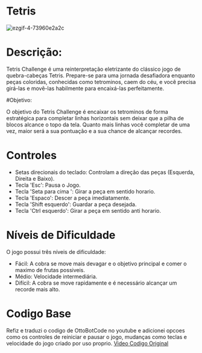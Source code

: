 # Tetris






![ezgif-4-73960e2a2c](https://github.com/GabrielAraujoAndrade/Tetris/assets/117868071/b26ef7ca-82f6-4c8f-876c-3a55e4553ae3)

# Descrição:

Tetris Challenge é uma reinterpretação eletrizante do clássico jogo de quebra-cabeças Tetris. Prepare-se para uma jornada desafiadora enquanto peças coloridas, conhecidas como tetrominos, caem do céu, e você precisa girá-las e movê-las habilmente para encaixá-las perfeitamente.

#Objetivo:

O objetivo do Tetris Challenge é encaixar os tetrominos de forma estratégica para completar linhas horizontais sem deixar que a pilha de blocos alcance o topo da tela. Quanto mais linhas você completar de uma vez, maior será a sua pontuação e a sua chance de alcançar recordes.

# Controles
- Setas direcionais do teclado: Controlam a direção das peças (Esquerda, Direita e Baixo).
- Tecla 'Esc': Pausa o Jogo.
- Tecla 'Seta para cima ': Girar a peça em sentido horario.
- Tecla 'Espaco': Descer a peça imediatamente.
- Tecla 'Shift esquerdo': Guardar a peça desejada.
- Tecla 'Ctrl esquerdo': Girar a peça em sentido anti horario.

# Níveis de Dificuldade
O jogo possui três níveis de dificuldade:

- Fácil: A cobra se move mais devagar e o objetivo principal e comer o maximo de frutas possiveis.
- Médio: Velocidade intermediária.
- Difícil: A cobra se move rapidamente e é necessário alcançar um recorde mais alto.

# Codigo Base 
Refiz e traduzi o codigo de OttoBotCode no youtube e adicionei opcoes como os controles de reiniciar e pausar o jogo, mudanças como teclas e velocidade do jogo criado por uso proprio.
[Video Codigo Original](https://www.youtube.com/watch?v=jcUctrLC-7M&ab_channel=OttoBotCode)


  

